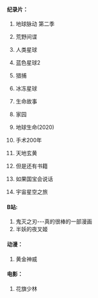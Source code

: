 #### 纪录片：

1. 地球脉动 第二季

2. 荒野间谍

3. 人类星球

4. 蓝色星球2

5. 猎捕

6. 冰冻星球

7. 生命故事

8. 家园

9. 地球生命(2020)

10. 手术200年

11. 天地玄黄

11. 但是还有书籍

11. 如果国宝会说话

11. 宇宙星空之旅

    

#### B站:

1. 鬼灭之刃---真的很棒的一部漫画
2. 半妖的夜叉姬



#### 动漫：

1. 黄金神威



#### 电影：

1. 花旗少林